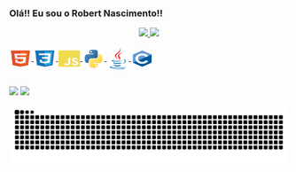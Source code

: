 ### Olá!! Eu sou o Robert Nascimento!!

<div align="center">
  <a href="https://github.com/Robertnas20">
  <img height="180em" src="https://github-readme-stats.vercel.app/api?username=Robertnas20&show_icons=true&theme=react&include_all_commits=true&count_private=true"/>
  <img height="180em" justify-content= "center" src="https://github-readme-stats.vercel.app/api/top-langs/?username=RobertNas20&layout=compact&langs_count=7&theme=react"/>
</div>
  
  <div style="display: inline_block"><br>
  <img align="center" alt="Robert-HTML" height="30" width="40" src="https://raw.githubusercontent.com/devicons/devicon/master/icons/html5/html5-original.svg">
  <img align="center" alt="Robert-CSS" height="30" width="40" src="https://raw.githubusercontent.com/devicons/devicon/master/icons/css3/css3-original.svg">
  <img align="center" alt="Robert-Js" height="30" width="40" src="https://raw.githubusercontent.com/devicons/devicon/master/icons/javascript/javascript-plain.svg">
  <img align="center" alt="Robert-Python="30" width="40" src="https://raw.githubusercontent.com/devicons/devicon/master/icons/python/python-original.svg">
  <img align="center" alt="Robert-Java="30" width="40" src="https://raw.githubusercontent.com/devicons/devicon/master/icons/java/java-original.svg">
  <img align="center" alt="Robert-C" height="30" width="40" src="https://raw.githubusercontent.com/devicons/devicon/master/icons/c/c-original.svg">
</div>
  
  ##
  
  <div>
  <a href="https://github.com/Robertnas20" target="_blank"><img src="https://img.shields.io/badge/GitHub-100000?style=for-the-badge&logo=github&logoColor=white"target="_blank"></a>
  <a href="https://www.linkedin.com/in/robert-nascimento-devcode20/" target="_blank"><img src="https://img.shields.io/badge/-LinkedIn-%230077B5?style=for-the-badge&logo=linkedin&logoColor=white" target="_blank"></a> 
  
   ![Snake animation](https://github.com/RobertNas20/RobertNas20/blob/output/github-contribution-grid-snake.svg)    
 </div>
